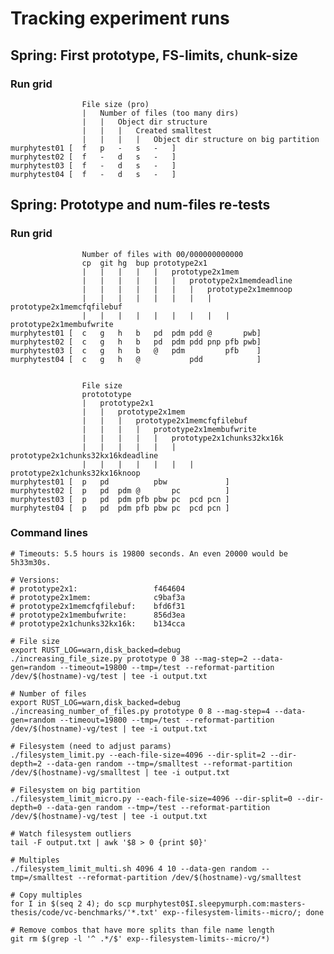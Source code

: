 Tracking experiment runs
==================================================

Spring: First prototype, FS-limits, chunk-size
-----------------------------------------------

### Run grid

                    File size (pro)
                    |   Number of files (too many dirs)
                    |   |   Object dir structure
                    |   |   |   Created smalltest
                    |   |   |   |   Object dir structure on big partition
    murphytest01 [  f   p   -   s   -   ]
    murphytest02 [  f   -   d   s   -   ]
    murphytest03 [  f   -   d   s   -   ]
    murphytest04 [  f   -   d   s   -   ]



Spring: Prototype and num-files re-tests
--------------------------------------------------

### Run grid

                    Number of files with 00/000000000000
                    cp  git hg  bup prototype2x1
                    |   |   |   |   |   prototype2x1mem
                    |   |   |   |   |   |   prototype2x1memdeadline
                    |   |   |   |   |   |   |   prototype2x1memnoop
                    |   |   |   |   |   |   |   |   prototype2x1memcfqfilebuf
                    |   |   |   |   |   |   |   |   |   prototype2x1membufwrite
    murphytest01 [  c   g   h   b   pd  pdm pdd @       pwb]
    murphytest02 [  c   g   h   b   pd  pdm pdd pnp pfb pwb]
    murphytest03 [  c   g   h   b   @   pdm         pfb    ]
    murphytest04 [  c   g   h   @           pdd            ]


                    File size
                    protototype
                    |   prototype2x1
                    |   |   prototype2x1mem
                    |   |   |   prototype2x1memcfqfilebuf
                    |   |   |   |   prototype2x1membufwrite
                    |   |   |   |   |   prototype2x1chunks32kx16k
                    |   |   |   |   |   |   prototype2x1chunks32kx16kdeadline
                    |   |   |   |   |   |   |   prototype2x1chunks32kx16knoop
    murphytest01 [  p   pd          pbw             ]
    murphytest02 [  p   pd  pdm @       pc          ]
    murphytest03 [  p   pd  pdm pfb pbw pc  pcd pcn ]
    murphytest04 [  p   pd  pdm pfb pbw pc  pcd pcn ]


### Command lines

    # Timeouts: 5.5 hours is 19800 seconds. An even 20000 would be 5h33m30s.

    # Versions:
    # prototype2x1:                 f464604
    # prototype2x1mem:              c9baf3a
    # prototype2x1memcfqfilebuf:    bfd6f31
    # prototype2x1membufwrite:      856d3ea
    # prototype2x1chunks32kx16k:    b134cca

    # File size
    export RUST_LOG=warn,disk_backed=debug
    ./increasing_file_size.py prototype 0 38 --mag-step=2 --data-gen=random --timeout=19800 --tmp=/test --reformat-partition /dev/$(hostname)-vg/test | tee -i output.txt

    # Number of files
    export RUST_LOG=warn,disk_backed=debug
    ./increasing_number_of_files.py prototype 0 8 --mag-step=4 --data-gen=random --timeout=19800 --tmp=/test --reformat-partition /dev/$(hostname)-vg/test | tee -i output.txt

    # Filesystem (need to adjust params)
    ./filesystem_limit.py --each-file-size=4096 --dir-split=2 --dir-depth=2 --data-gen random --tmp=/smalltest --reformat-partition /dev/$(hostname)-vg/smalltest | tee -i output.txt

    # Filesystem on big partition
    ./filesystem_limit_micro.py --each-file-size=4096 --dir-split=0 --dir-depth=0 --data-gen random --tmp=/test --reformat-partition /dev/$(hostname)-vg/test | tee -i output.txt

    # Watch filesystem outliers
    tail -F output.txt | awk '$8 > 0 {print $0}'

    # Multiples
    ./filesystem_limit_multi.sh 4096 4 10 --data-gen random --tmp=/smalltest --reformat-partition /dev/$(hostname)-vg/smalltest

    # Copy multiples
    for I in $(seq 2 4); do scp murphytest0$I.sleepymurph.com:masters-thesis/code/vc-benchmarks/'*.txt' exp--filesystem-limits--micro/; done

    # Remove combos that have more splits than file name length
    git rm $(grep -l '^ .*/$' exp--filesystem-limits--micro/*)
